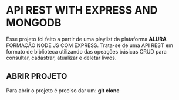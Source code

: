 <h1><strong>API REST WITH EXPRESS AND MONGODB</strong></h1>
  
  
  Esse projeto foi feito a partir de uma playlist da plataforma <STRONG>ALURA</STRONG> FORMAÇÃO NODE JS COM EXPRESS.
  Trata-se de uma API REST em formato de biblioteca utilizando das opeações básicas CRUD para consultar, cadastrar, atualizar e deletar livros.
  
<h2>ABRIR PROJETO</h2>
  
  Para abrir o projeto é preciso dar um:
    <strong>git clone</strong>
  
 
  
  
  
  
  
  
